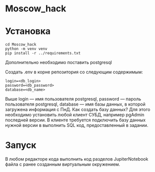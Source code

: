 # Moscow_hack

# Установка
```
cd Moscow_hack
python -m venv venv
pip install -r ../requirements.txt
```
Дополнительно необходимо поставить postgresql

Создать .env в корне репозитория со следующим содержимым:
```
login=<db_login>
password=<db_password>
database=<db_name>
```
Выше login — имя пользователя postgresql, password — пароль пользователя postgresql, database — имя базы данных, в которой загружена информация с ПнД.
Как создать базу данных? Для этого необходимо установить любой клиент СУБД, например pgAdmin последней версии. В клиенте требуется подключить базу данных нужной версии в выполнить SQL код, предоставленный в задании.

# Запуск

В любом редакторе кода выполнить код разделов JupiterNotebook файла с ранее созданным виртуальным окружением.
